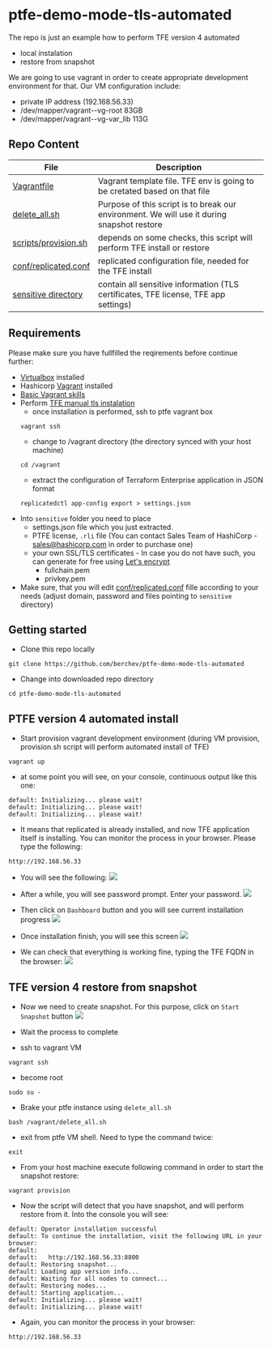 # ptfe-demo-mode-tls-automated
The repo is just an example how to perform TFE version 4 automated
- local instalation 
- restore from snapshot

We are going to use vagrant in order to create appropriate development environment for that.
Our VM configuration include:
- private IP address (192.168.56.33) 
- /dev/mapper/vagrant--vg-root 83GB
- /dev/mapper/vagrant--vg-var_lib 113G

## Repo Content
| File                   | Description                      |
|         ---            |                ---               |
| [Vagrantfile](Vagrantfile) | Vagrant template file. TFE env is going to be cretated based on that file|
| [delete_all.sh](delete_all.sh) | Purpose of this script is to break our environment. We will use it during snapshot restore|
|[scripts/provision.sh](scripts/provision.sh)| depends on some checks, this script will perform TFE install or restore|
|[conf/replicated.conf](conf/replicated.conf)| replicated configuration file, needed for the TFE install|
|[sensitive directory](sensitive)|contain all sensitive information (TLS certificates, TFE license, TFE app settings) |


## Requirements
Please make sure you have fullfilled the reqirements before continue further:
- [Virtualbox](https://www.virtualbox.org/wiki/Downloads) installed
- Hashicorp [Vagrant](https://www.vagrantup.com/) installed
- [Basic Vagrant skills](https://www.vagrantup.com/intro/getting-started/) 
- Perform [TFE manual tls instalation](https://github.com/berchev/ptfe-demo-mode-tls)
  - once installation is performed, ssh to ptfe vagrant box
  ```
  vagrant ssh
  ```
  - change to /vagrant directory (the directory synced with your host machine)
  ```
  cd /vagrant
  ```
  - extract the configuration of Terraform Enterprise application in JSON format
  ```
  replicatedctl app-config export > settings.json
  ```
- Into `sensitive` folder you need to place
  - settings.json file which you just extracted.
  - PTFE license, `.rli` file (You can contact Sales Team of HashiCorp - sales@hashicorp.com in order to purchase one)
  - your own SSL/TLS certificates - In case you do not have such, you can generate for free using [Let's encrypt](https://letsencrypt.org/) 
    - fullchain.pem
    - privkey.pem
- Make sure, that you will edit [conf/replicated.conf](conf/replicated.conf) fille according to your needs (adjust domain, password and files pointing to `sensitive` directory)

## Getting started
- Clone this repo locally
```
git clone https://github.com/berchev/ptfe-demo-mode-tls-automated
```
- Change into downloaded repo directory
```
cd ptfe-demo-mode-tls-automated
```

## PTFE version 4 automated install
- Start provision vagrant development environment (during VM provision, provision.sh script will perform automated install of TFE)
```
vagrant up
```
- at some point you will see, on your console, continuous output like this one:
```
default: Initializing... please wait!
default: Initializing... please wait!
default: Initializing... please wait!
```
- It means that replicated is already installed, and now TFE application itself is installing. You can monitor the process in your browser. Please type the following:
```
http://192.168.56.33
```
- You will see the following:
![](https://github.com/berchev/ptfe-demo-mode-tls-automated/blob/master/screenshots/1.png)

- After a while, you will see password prompt. Enter your password.
![](https://github.com/berchev/ptfe-demo-mode-tls-automated/blob/master/screenshots/2.png)

- Then click on `Dashboard` button and you will see current installation progress
![](https://github.com/berchev/ptfe-demo-mode-tls-automated/blob/master/screenshots/5.png)

- Once installation finish, you will see this screen
![](https://github.com/berchev/ptfe-demo-mode-tls-automated/blob/master/screenshots/6.png)

- We can check that everything is working fine, typing the TFE FQDN in the browser:
![](https://github.com/berchev/ptfe-demo-mode-tls-automated/blob/master/screenshots/7.png)

## TFE version 4 restore from snapshot
- Now we need to create snapshot. For this purpose, click on `Start Snapshot` button
![](https://github.com/berchev/ptfe-demo-mode-tls-automated/blob/master/screenshots/6.png)

- Wait the process to complete 
- ssh to vagrant VM 
```
vagrant ssh
```
- become root
```
sudo su -
```
- Brake your ptfe instance using `delete_all.sh`
```
bash /vagrant/delete_all.sh
```
- exit from ptfe VM shell. Need to type the command twice:
```
exit
```
- From your host machine execute following command in order to start the snapshot restore:
```
vagrant provision
```
- Now the script will detect that you have snapshot, and will perform restore from it. Into the console you will see:
```
default: Operator installation successful
default: To continue the installation, visit the following URL in your browser:
default: 
default:   http://192.168.56.33:8800
default: Restoring snapshot...
default: Loading app version info...
default: Waiting for all nodes to connect...
default: Restoring nodes...
default: Starting application...
default: Initializing... please wait!
default: Initializing... please wait!
```
- Again, you can monitor the process in your browser:
```
http://192.168.56.33
```
